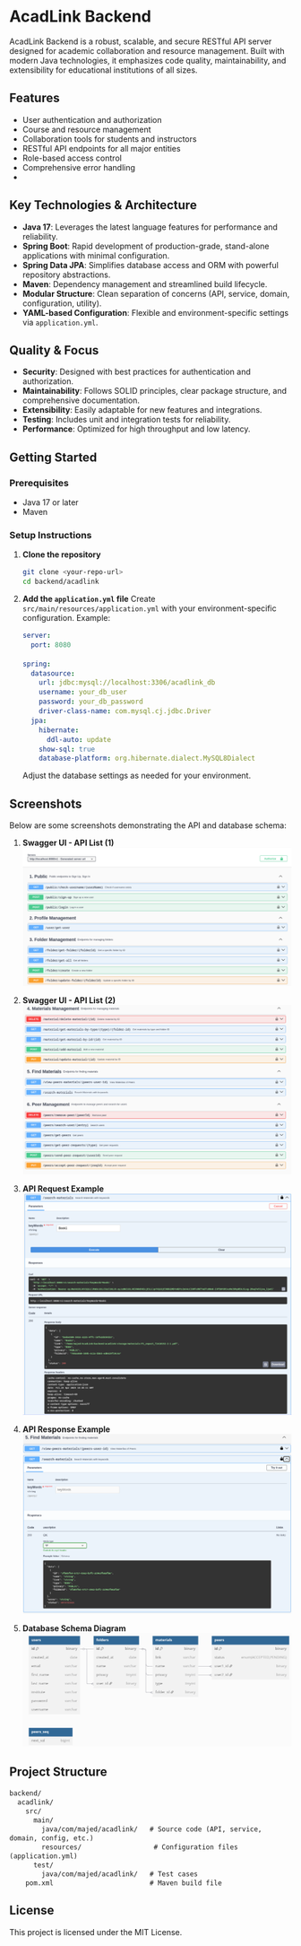 # AcadLink Backend

AcadLink Backend is a robust, scalable, and secure RESTful API server designed for academic collaboration and resource management. Built with modern Java technologies, it emphasizes code quality, maintainability, and extensibility for educational institutions of all sizes.

## Features

- User authentication and authorization
- Course and resource management
- Collaboration tools for students and instructors
- RESTful API endpoints for all major entities
- Role-based access control
- Comprehensive error handling
- <!-- Add your features below -->

## Key Technologies & Architecture

- **Java 17**: Leverages the latest language features for performance and reliability.
- **Spring Boot**: Rapid development of production-grade, stand-alone applications with minimal configuration.
- **Spring Data JPA**: Simplifies database access and ORM with powerful repository abstractions.
- **Maven**: Dependency management and streamlined build lifecycle.
- **Modular Structure**: Clean separation of concerns (API, service, domain, configuration, utility).
- **YAML-based Configuration**: Flexible and environment-specific settings via `application.yml`.

## Quality & Focus

- **Security**: Designed with best practices for authentication and authorization.
- **Maintainability**: Follows SOLID principles, clear package structure, and comprehensive documentation.
- **Extensibility**: Easily adaptable for new features and integrations.
- **Testing**: Includes unit and integration tests for reliability.
- **Performance**: Optimized for high throughput and low latency.

## Getting Started

### Prerequisites

- Java 17 or later
- Maven

### Setup Instructions

1. **Clone the repository**

   ```bash
   git clone <your-repo-url>
   cd backend/acadlink
   ```

2. **Add the `application.yml` file**
   Create `src/main/resources/application.yml` with your environment-specific configuration. Example:

   ```yaml
   server:
     port: 8080

   spring:
     datasource:
       url: jdbc:mysql://localhost:3306/acadlink_db
       username: your_db_user
       password: your_db_password
       driver-class-name: com.mysql.cj.jdbc.Driver
     jpa:
       hibernate:
         ddl-auto: update
       show-sql: true
       database-platform: org.hibernate.dialect.MySQL8Dialect
   ```

   Adjust the database settings as needed for your environment.

## Screenshots

Below are some screenshots demonstrating the API and database schema:

1. **Swagger UI - API List (1)**
   ![Swagger UI - API List 1](docs/api_ss1.png)

2. **Swagger UI - API List (2)**
   ![Swagger UI - API List 2](docs/apis_ss2.png)

3. **API Request Example**
   ![API Request Example](docs/req_ss.png)

4. **API Response Example**
   ![API Response Example](docs/response_ss.png)

5. **Database Schema Diagram**
   ![Database Schema Diagram](docs/schema_ss.png)

## Project Structure

```
backend/
  acadlink/
    src/
      main/
        java/com/majed/acadlink/   # Source code (API, service, domain, config, etc.)
        resources/                  # Configuration files (application.yml)
      test/
        java/com/majed/acadlink/   # Test cases
    pom.xml                        # Maven build file
```

## License

This project is licensed under the MIT License.
